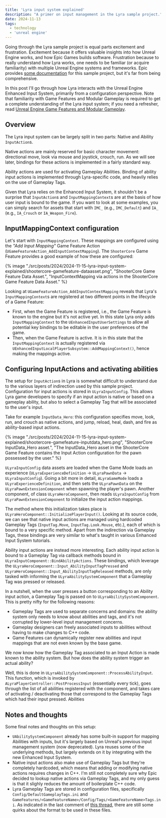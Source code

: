 ```yaml
---
title: 'Lyra input system explained'
description: "A primer on input management in the Lyra sample project."
date: 2024-11-13
tags:
  - technology
  - 'unreal engine'
---
```


Going through the Lyra sample project is equal parts excitement and frustration. Excitement because it offers valuable insights into how Unreal Engine works, and how Epic Games builds software. Frustration because to really understand how Lyra works, one needs to be familiar (or acquire familiarity) with multiple Unreal Engine systems and frameworks. Epic provides [some documentation](https://dev.epicgames.com/community/learning/paths/Z4/lyra-starter-game) for this sample project, but it's far from being comprehensive.

In this post I'll go through how Lyra interacts with the Unreal Engine Enhanced Input System, primarily from a configuration perspective. Note that familiarity with Game Features and Modular Gameplay is required to get a complete understanding of the Lyra input system; if you need a refresher, read [Unreal Engine Game Features and Modular Gameplay](https://www.core567.com/blog/unreal-engine-game-features-and-modular-gameplay/).


## Overview

The Lyra input system can be largely split in two parts: Native and Ability `InputAction`s.

Native actions are mainly reserved for basic character movement: directional move, look via mouse and joystick, crouch, run. As we will see later, bindings for these actions is implemented in a fairly standard way.

Ability actions are used for activating Gameplay Abilities. Binding of ability input actions is implemented through Lyra-specific code, and heavily relies on the use of Gameplay Tags.

Given that Lyra relies on the Enhanced Input System, it shouldn't be a surprise that `InputAction`s and `InputMappingContext`s are at the basis of how user input is bound to the game. If you want to look at some examples, you can simply search for assets that start with `IMC_` (e.g., `IMC_Default`) and `IA_` (e.g., `IA_Crouch` or `IA_Weapon_Fire`).


## InputMappingContext configuration

Let's start with `InputMappingContext`. These mappings are configured using the _"Add Input Mapping"_ Game Feature Action (`UGameFeatureAction_AddInputContextMapping`). The `ShooterCore` Game Feature provides a good example of how these are configured:

{% image "./src/posts/2024/2024-11-15-lyra-input-system-explained/shootercore-gamefeature-dataasset.png", "ShooterCore Game Feature Data Asset.", "InputContextMapping via actions in the ShooterCore Game Feature Data Asset." %}

Looking at `UGameFeatureAction_AddInputContextMapping` reveals that Lyra's `InputMappingContext`s are registered at two different points in the lifecycle of a Game Feature:
* First, when the Game Feature is registered, i.e., the Game Feature is known to the engine but it's not active yet. In this state Lyra only adds `InputMappingContext` to the `UEnhancedInputUserSettings` to allow all potential key bindings to be editable in the user preferences of the game.
* Then, when the Game Feature is active. It is in this state that the `InputMappingContext` is actually registered via `UEnhancedInputLocalPlayerSubsystem::AddMappingContext()`, hence making the mappings active.


## Configuring InputActions and activating abilities

The setup for `InputAction`s in Lyra is somewhat difficult to understand due to the various layers of indirection used by this sample project. Configuration for input actions is stored in `ULyraInputConfig`. This allows Lyra game developers to specify if an input action is native or based on a gameplay ability, but also to select a Gameplay Tag that will be associated to the user's input.

Take for example `InputData_Hero`: this configuration specifies move, look, run, and crouch as native actions, and jump, reload, heal, dash, and fire as ability-based input actions.

{% image "./src/posts/2024/2024-11-15-lyra-input-system-explained/shootercore-gamefeature-inputdata_hero.png", "ShooterCore InputData_Hero asset.", "The InputData_Hero asset in the ShooterCore Game Feature contains the Input Action configuration for the pawn possessed by the user." %}

`ULyraInputConfig` data assets are loaded when the Game Mode loads an experience (`ULyraExperienceDefinition` -> `ULyraPawnData` -> `ULyraInputConfig`). Going a bit more in detail, `ALyraGameMode` loads a `ULyraExperienceDefinition`, and then sets the `ULyraPawnData` on the `ULyraPawnExtensionComponent` when spawning the player's pawn. Another component, of class `ULyraHeroComponent`, then reads `ULyraInputConfig` from `ULyraPawnExtensionComponent` to initialize the input action mappings.

The method where this initialization takes place is `ULyraHeroComponent::InitializePlayerInput()`. Looking at its source code, we can see that native input actions are managed using hardcoded Gameplay Tags (`InputTag.Move`, `InputTag.Look.Mouse`, etc.), each of which is bound to a very specific method. Apart from the indirection via Gameplay Tags, these bindings are very similar to what's taught in various Enhanced Input System tutorials.

Ability input actions are instead more interesting. Each ability input action is bound to a Gameplay Tag via callback methods bound in `ULyraInputComponent::BindAbilityActions`. These bindings, which leverage the `ULyraHeroComponent::Input_AbilityInputTagPressed` and `ULyraHeroComponent::Input_AbilityInputTagReleased` methods, are only tasked with informing the `ULyraAbilitySystemComponent` that a Gameplay Tag was pressed or released.

In a nutshell, when the user presses a button corresponding to an Ability input action, a Gameplay Tag is passed on to `ULyraAbilitySystemComponent`. This is pretty nifty for the following reasons:
* Gameplay Tags are used to separate concerns and domains: the ability system only needs to know about abilities and tags, and it's not corrupted by lower-level input management concerns.
* Gameplay designers can freely associated inputs to abilities without having to make changes to C++ code.
* Game Features can dynamically register new abilities and input mappings that are not even known by the base game.

We now know how the Gameplay Tag associated to an Input Action is made known to the ability system. But how does the ability system trigger an actual ability?

Well, this is done in `ULyraAbilitySystemComponent::ProcessAbilityInput`. This function, which is invoked by `ALyraPlayerController::PostProcessInput` (essentially every tick), goes through the list of all abilities registered with the component, and takes care of activating / deactivating those that correspond to the Gameplay Tags which had their input pressed. Abilities 


## Notes and thoughts

Some final notes and thoughts on this setup:

* `UAbilitySystemComponent` already has some built-in support for mapping Abilities with inputs, but it's largely based on Unreal's previous input management system (now deprecated). Lyra reuses some of the underlying methods, but largely extends on it by integrating with the new Enhanced Input System.
* Native input actions also make use of Gameplay Tags but they're completely hardcoded, which means that adding or modifying native actions requires changes in C++. I'm still not completely sure why Epic decided to lookup native actions via Gameplay Tags, and my only guess is that it slighly reduces the amount of boilerplate C++ code.
* Lyra Gameplay Tags are stored in configuration files, specifically `Config/DefaultGameplayTags.ini` and `GameFeatures/<GameFeatureName>/Config/Tags/<GameFeatureName>Tags.ini`. As indicated in the last comment of [this thread](https://forums.unrealengine.com/t/trouble-using-an-ini-file-for-gameplay-tags/753690/4), there are still some quirks about the format to be used in these files.
